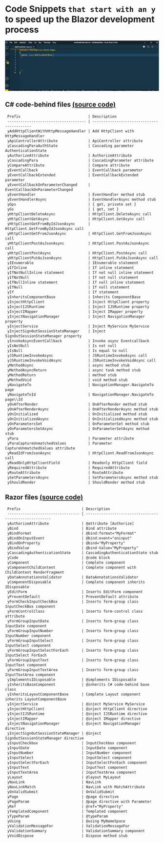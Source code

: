 # Code Snippets `that start with an y` to speed up the Blazor development process

![Blazory in Action!](images/blazory_in_action.gif "Blazory - Blazor snippets that start with an 'y' - in Action!")

## C# code-behind files [(source code)](https://github.com/bartvanhoey/Blazory/blob/master/snippets/csharp.json)

     Prefix                               | Description                               
     ------------------------------------ | ------------------------------------------ 
     yAddHttpClientWithHttpMessageHandler | Add HttpClient with HttpMessageHandler    
     yApiControllerAttribute              | ApiController attribute                   
     yCascadingParaAuthState              | Cascading parameter AuthenticationState   
     yAuthorizeAttribute                  | AuthorizeAttribute                        
     yCascadingPara                       | CascadingParameter attribute              
     yCompareAttribute                    | Compare attribute                         
     yEventCallback                       | EventCallback parameter                   
     yEventCallbackExtended               | EventCallbackExtended parameter           
     yEventCallbackOnParameterChanged     | EventCallbackOnParameterChanged           
     yEventHandler                        | EventHandler method stub                  
     yEventHandlerAsync                   | EventHandlerAsync method stub             
     yGps                                 | { get, private set }                      
     yGs                                  | { get, set }                              
     yHttpClientDeleteAsync               | HttpClient.DeleteAsync call               
     yHttpClientGetAsync                  | HttpClient.GetAsync call                  
     yHttpClientGetFromByIdJsonAsync      | HttpClient.GetFromByIdJsonAsync call      
     yHttpClientGetFromJsonAsync          | HttpClient.GetFromJsonAsync call          
     yHttpClientPostAsJsonAsync           | HttpClient.PostAsJsonAsync call           
     yHttpClientPostAsync                 | HttpClient.PostAsync call                 
     yHttpClientPutAsJsonAsync            | HttpClient.PutAsJsonAsync call            
     yIEnumerable                         | IEnumerable statement                     
     yIfInline                            | If inline statement                       
     yIfNotNullInline statement           | If not null inline statement              
     yIfNotNull                           | If not null statement                     
     yIfNullInline statement              | If null inline statement                  
     yIfNull                              | If null statement                         
     yIf                                  | If statement                              
     yInheritsComponentBase               | Inherits ComponentBase                    
     yInjectHttpClient                    | Inject HttpClient property                
     yInjectIJSRuntime                    | Inject IJSRuntime property                
     yInjectIMapper                       | Inject IMapper property                   
     yInjectNavigationManager             | Inject NavigationManager property         
     yInjectService                       | Inject MyService MyService                
     yInjectSignOutSessionStateManager    | Inject SignOutSessionStateManager property
     yInvokeAsyncEventCallback            | Invoke async Eventcallback                
     yIsNotNull                           | Is not null                               
     yIsNull                              | Is equal to null                          
     yJSRuntimeInvokeAsync                | JSRuntimeInvokeAsync call                 
     yJSRuntimeInvokeVoidAsync            | JSRuntimeInvokeVoidAsync call             
     yMethodAsync                         | async method stub                         
     yMethodAsyncReturn                   | async task method stub                    
     yMethodReturn                        | method stub                               
     yMethodVoid                          | void method stub                          
     yNavigateTo                          | NavigationManager.NavigateTo page         
     yNavigateToId                        | NavigationManager.NavigateTo page\\Id     
     yOnAfterRender                       | OnAfterRender method stub                 
     yOnAfterRenderAsync                  | OnAfterRenderAsync method stub            
     yOnInitialized                       | OnInitialized method stub                 
     yOnInitializedAsync                  | OnInitializedAsync method stub            
     yOnParametersSet                     | OnParameterSet method stub                
     yOnParametersSetAsync                | OnParameterSetAsync method stub           
     yPara                                | Parameter attribute                       
     yParaCaptureUnmatchedValues          | Parameter CaptureUnmatchedValues attribute
     yReadIdFromJsonAsync                 | HttpClient.ReadFromJsonAsync call         
     yReadOnlyHttpClientField             | Readonly HttpClient field                 
     yRequiredAttribute                   | RequiredAttribute                         
     yRouteAttribute                      | RouteAttribute                            
     ySetParametersAsync                  | SetParametersAsync method stub            
     yShouldRender                        | ShouldRender method stub                  

## Razor files [(source code)](https://github.com/bartvanhoey/Blazory/blob/master/snippets/razor.json)

     Prefix                            | Description                                           
     --------------------------------- | ------------------------------------------------------ 
     yAuthorizeAttribute               | @attribute [Authorize]                                
     yBind                             | Bind attribute                                        
     yBindFormat                       | @bind:format="MyFormat"                               
     yBindOnInputEvent                 | @bind:event="oninput"                                 
     yBindOnProperty                   | @bind="MyProperty"                                    
     yBindValue                        | @bind-Value="MyProperty"                              
     yCascadingAuthenticationState     | CascadingAuthenticationState stub                     
     yCode                             | @code block                                           
     yComponent                        | Complete component                                    
     yComponentChildContent            | Complete component with ChildContent RenderFragment   
     yDataAnnotationsValidator         | DataAnnotationsValidator                              
     yComponentDisposable              | Complete component inherits IDisposable               
     yEditForm                         | Inserts EditForm component                            
     yPreventDefault                   | PreventDefault attribute                              
     yFormCheckInputCheckBox           | Inserts form-group class InputCheckBox component      
     yFormControlClass                 | Inserts form-control class attribute                  
     yFormGroupInputDate               | Inserts form-group class InputDate component          
     yFormGroupInputNumber             | Inserts form-group class InputNumber component        
     yFormGroupInputSelect             | Inserts form-group class InputSelect component        
     yFormGroupInputSelectForEach      | Inserts form-group class InputSelect ForEach          
     yFormGroupInputText               | Inserts form-group class InputText component          
     yFormGroupInputTextArea           | Inserts form-group class InputTextArea component      
     yImplementsIDisposable            | @implements IDisposable                               
     yInheritsBaseComponent            | @inherits C# code-behind base class                   
     yInheritsLayoutComponentBase      | Complete Layout component inherits LayoutComponentBase
     yInjectService                    | @inject MyService MyService                           
     yInjectHttpClient                 | @inject HttpClient directive                          
     yInjectIJSRuntime                 | @inject IJSRuntime directive                          
     yInjectIMapper                    | @inject IMapper directive                             
     yInjectNavigationManager          | @inject NavigationManager directive                   
     yInjectSignOutSessionStateManager | @inject SignOutSessionStateManager directive          
     yInputCheckbox                    | InputCheckbox component                               
     yInputDate                        | InputDate component                                   
     yInputNumber                      | InputNumber component                                 
     yInputSelect                      | InputSelect component                                 
     yInputSelectForEach               | InputSelectForEach component                          
     yInputText                        | InputText component                                   
     yInputTextArea                    | InputTextArea component                               
     yLayout                           | @layout MyLayout                                      
     yNavLink                          | NavLink                                               
     yNavLinkMatch                     | NavLink with MatchAttribute                           
     yOnValidSubmit                    | OnValidSubmit                                         
     yPage                             | @page directive                                       
     yPageParam                        | @page directive with Parameter                        
     yRef                              | @ref="MyProperty"                                     
     yTemplatedComponent               | Templated component                                   
     yTypeParam                        | @typeParam                                            
     yUsing                            | @using MyNameSpace                                    
     yValidationMessageFor             | ValidationMessageFor                                  
     yValidationSummary                | ValidationSummary component                           
     yVoidDispose                      | Dispose method stub                                   



